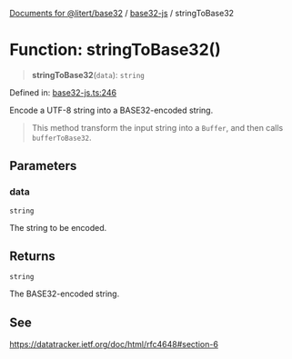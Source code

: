 [Documents for @litert/base32](../../index.md) / [base32-js](../index.md) / stringToBase32

# Function: stringToBase32()

> **stringToBase32**(`data`): `string`

Defined in: [base32-js.ts:246](https://github.com/litert/base32.js/blob/master/src/lib/base32-js.ts#L246)

Encode a UTF-8 string into a BASE32-encoded string.

> This method transform the input string into a `Buffer`, and then calls `bufferToBase32`.

## Parameters

### data

`string`

The string to be encoded.

## Returns

`string`

The BASE32-encoded string.

## See

https://datatracker.ietf.org/doc/html/rfc4648#section-6
